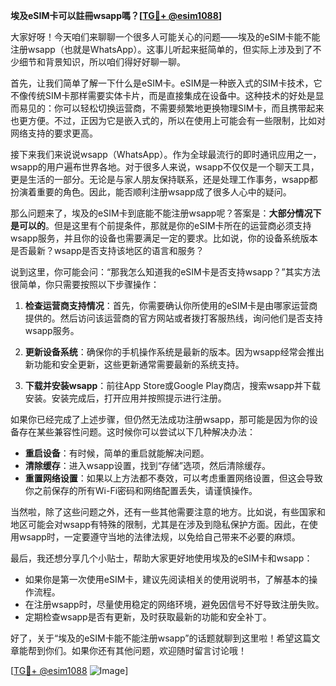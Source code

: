 **埃及eSIM卡可以註冊wsapp嗎？[[TG💪+ @esim1088](https://t.me/s/esim1088)]**

大家好呀！今天咱们来聊聊一个很多人可能关心的问题——埃及的eSIM卡能不能注册wsapp（也就是WhatsApp）。这事儿听起来挺简单的，但实际上涉及到了不少细节和背景知识，所以咱们得好好聊一聊。

首先，让我们简单了解一下什么是eSIM卡。eSIM是一种嵌入式的SIM卡技术，它不像传统SIM卡那样需要实体卡片，而是直接集成在设备中。这种技术的好处是显而易见的：你可以轻松切换运营商，不需要频繁地更换物理SIM卡，而且携带起来也更方便。不过，正因为它是嵌入式的，所以在使用上可能会有一些限制，比如对网络支持的要求更高。

接下来我们来说说wsapp（WhatsApp）。作为全球最流行的即时通讯应用之一，wsapp的用户遍布世界各地。对于很多人来说，wsapp不仅仅是一个聊天工具，更是生活的一部分。无论是与家人朋友保持联系，还是处理工作事务，wsapp都扮演着重要的角色。因此，能否顺利注册wsapp成了很多人心中的疑问。

那么问题来了，埃及的eSIM卡到底能不能注册wsapp呢？答案是：**大部分情况下是可以的**。但是这里有个前提条件，那就是你的eSIM卡所在的运营商必须支持wsapp服务，并且你的设备也需要满足一定的要求。比如说，你的设备系统版本是否最新？wsapp是否支持该地区的语言和服务？

说到这里，你可能会问：“那我怎么知道我的eSIM卡是否支持wsapp？”其实方法很简单，你只需要按照以下步骤操作：

1. **检查运营商支持情况**：首先，你需要确认你所使用的eSIM卡是由哪家运营商提供的。然后访问该运营商的官方网站或者拨打客服热线，询问他们是否支持wsapp服务。
   
2. **更新设备系统**：确保你的手机操作系统是最新的版本。因为wsapp经常会推出新功能和安全更新，这些更新通常需要最新的系统支持。

3. **下载并安装wsapp**：前往App Store或Google Play商店，搜索wsapp并下载安装。安装完成后，打开应用并按照提示进行注册。

如果你已经完成了上述步骤，但仍然无法成功注册wsapp，那可能是因为你的设备存在某些兼容性问题。这时候你可以尝试以下几种解决办法：

- **重启设备**：有时候，简单的重启就能解决问题。
- **清除缓存**：进入wsapp设置，找到“存储”选项，然后清除缓存。
- **重置网络设置**：如果以上方法都不奏效，可以考虑重置网络设置，但这会导致你之前保存的所有Wi-Fi密码和网络配置丢失，请谨慎操作。

当然啦，除了这些问题之外，还有一些其他需要注意的地方。比如说，有些国家和地区可能会对wsapp有特殊的限制，尤其是在涉及到隐私保护方面。因此，在使用wsapp时，一定要遵守当地的法律法规，以免给自己带来不必要的麻烦。

最后，我还想分享几个小贴士，帮助大家更好地使用埃及的eSIM卡和wsapp：

- 如果你是第一次使用eSIM卡，建议先阅读相关的使用说明书，了解基本的操作流程。
- 在注册wsapp时，尽量使用稳定的网络环境，避免因信号不好导致注册失败。
- 定期检查wsapp是否有更新，及时获取最新的功能和安全补丁。

好了，关于“埃及的eSIM卡能不能注册wsapp”的话题就聊到这里啦！希望这篇文章能帮到你们。如果你还有其他问题，欢迎随时留言讨论哦！

[[TG💪+ @esim1088](https://t.me/s/esim1088) ![Image](https://i.postimg.cc/4NQfJmqS/Snipaste-2025-05-13-00-14-12.png)]